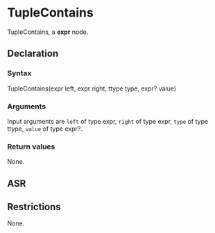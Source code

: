 <!-- This is an automatically generated file. Do not edit it manually. -->

# TupleContains

TupleContains, a **expr** node.

## Declaration

### Syntax

TupleContains(expr left, expr right, ttype type, expr? value)

### Arguments
Input arguments are `left` of type expr, `right` of type expr, `type` of type ttype, `value` of type expr?.

### Return values

None.

## ASR

<!-- Generate ASR using pickle. -->

## Restrictions

<!-- Generated from asr_verify.cpp. -->
None.